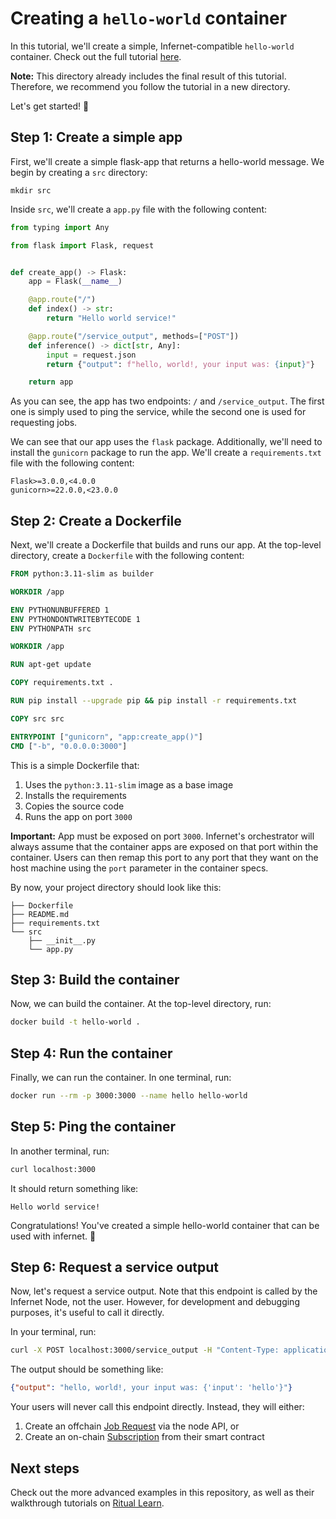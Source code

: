 # Creating a `hello-world` container

In this tutorial, we'll create a simple, Infernet-compatible `hello-world` container. Check out the full tutorial [here](https://learn.ritual.net/examples/hello_world).

**Note:** This directory already includes the final result of this tutorial. Therefore, we recommend you follow the tutorial in a new directory.

Let's get started! 🎉

## Step 1: Create a simple app

First, we'll create a simple flask-app that returns a hello-world message. We begin by creating a `src` directory:

```
mkdir src
```

Inside `src`, we'll create a `app.py` file with the following content:

```python
from typing import Any

from flask import Flask, request


def create_app() -> Flask:
    app = Flask(__name__)

    @app.route("/")
    def index() -> str:
        return "Hello world service!"

    @app.route("/service_output", methods=["POST"])
    def inference() -> dict[str, Any]:
        input = request.json
        return {"output": f"hello, world!, your input was: {input}"}

    return app
```

As you can see, the app has two endpoints: `/` and `/service_output`. The first one is simply used to ping the service, while the second one is used for requesting jobs.

We can see that our app uses the `flask` package. Additionally, we'll need to install the `gunicorn` package to run the app. We'll create a `requirements.txt` file with the following content:

```
Flask>=3.0.0,<4.0.0
gunicorn>=22.0.0,<23.0.0
```

## Step 2: Create a Dockerfile

Next, we'll create a Dockerfile that builds and runs our app. At the top-level directory, create a `Dockerfile` with the following content:

```dockerfile
FROM python:3.11-slim as builder

WORKDIR /app

ENV PYTHONUNBUFFERED 1
ENV PYTHONDONTWRITEBYTECODE 1
ENV PYTHONPATH src

WORKDIR /app

RUN apt-get update

COPY requirements.txt .

RUN pip install --upgrade pip && pip install -r requirements.txt

COPY src src

ENTRYPOINT ["gunicorn", "app:create_app()"]
CMD ["-b", "0.0.0.0:3000"]
```

This is a simple Dockerfile that:

1. Uses the `python:3.11-slim` image as a base image
2. Installs the requirements
3. Copies the source code
4. Runs the app on port `3000`

**Important:** App must be exposed on port `3000`. Infernet's orchestrator will always assume that the container apps are exposed on that port within the container. Users can then remap this port to any port that they want on the host machine using the `port` parameter in the container specs.

By now, your project directory should look like this:

```
├── Dockerfile
├── README.md
├── requirements.txt
└── src
    ├── __init__.py
    └── app.py
```

## Step 3: Build the container

Now, we can build the container. At the top-level directory, run:

```bash
docker build -t hello-world .
```

## Step 4: Run the container

Finally, we can run the container. In one terminal, run:

```bash
docker run --rm -p 3000:3000 --name hello hello-world
```

## Step 5: Ping the container

In another terminal, run:

```bash
curl localhost:3000
```

It should return something like:

```
Hello world service!
```

Congratulations! You've created a simple hello-world container that can be used with infernet. 🎉

## Step 6: Request a service output

Now, let's request a service output. Note that this endpoint is called by the Infernet Node, not the user. However, for development and debugging purposes, it's useful to call it directly.

In your terminal, run:

```bash
curl -X POST localhost:3000/service_output -H "Content-Type: application/json" -d '{"input": "hello"}'
```

The output should be something like:

```json
{"output": "hello, world!, your input was: {'input': 'hello'}"}
```

Your users will never call this endpoint directly. Instead, they will either:

1. Create an offchain [Job Request](#step-6-request-a-service-output) via the node API, or
2. Create an on-chain [Subscription](https://docs.ritual.net/infernet/sdk/architecture#subscriptions) from their smart contract

## Next steps

Check out the more advanced examples in this repository, as well as their walkthrough tutorials on [Ritual Learn](https://learn.ritual.net/examples/overview).
